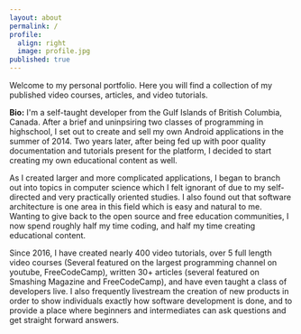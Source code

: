 ```yaml
---
layout: about
permalink: /
profile:
  align: right
  image: profile.jpg
published: true
---
```


Welcome to my personal portfolio. Here you will find a collection of my published video courses, articles, and video tutorials.

**Bio:** I'm a self-taught developer from the Gulf Islands of British Columbia, Canada. After a brief and uninpsiring two classes of programming in highschool, I set out to create and sell my own Android applications in the summer of 2014. Two years later, after being fed up with poor quality documentation and tutorials present for the platform, I decided to start creating my own educational content as well. 

As I created larger and more complicated applications, I began to branch out into topics in computer science which I felt ignorant of due to my self-directed and very practically oriented studies. I also found out that software architecture is one area in this field which is easy and natural to me. Wanting to give back to the open source and free education communities, I now spend roughly half my time coding, and half my time creating educational content.

 Since 2016, I have created nearly 400 video tutorials, over 5 full length video courses (Several featured on the largest programming channel on youtube, FreeCodeCamp), written 30+ articles (several featured on Smashing Magazine and FreeCodeCamp), and have even taught a class of developers live. I also frequently livestream the creation of new products in order to show individuals exactly how software development is done, and to provide a place where beginners and intermediates can ask questions and get straight forward answers.